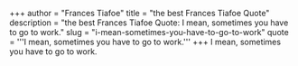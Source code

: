 +++
author = "Frances Tiafoe"
title = "the best Frances Tiafoe Quote"
description = "the best Frances Tiafoe Quote: I mean, sometimes you have to go to work."
slug = "i-mean-sometimes-you-have-to-go-to-work"
quote = '''I mean, sometimes you have to go to work.'''
+++
I mean, sometimes you have to go to work.
